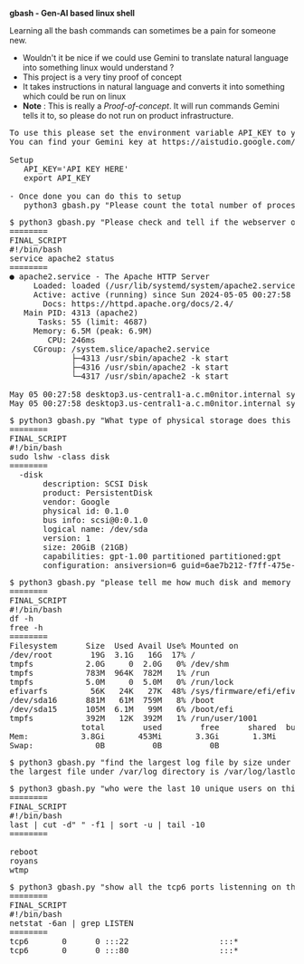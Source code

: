 **gbash - Gen-AI based linux shell**

Learning all the bash commands can sometimes be a pain for someone new. 
- Wouldn't it be nice if we could use Gemini to translate natural language into something linux would understand ?
- This project is a very tiny proof of concept
- It takes instructions in natural language and converts it into something which could be run on linux
- **Note** : This is really a _Proof-of-concept_. It will run commands Gemini tells it to, so please do not run on product infrastructure.

<pre>
To use this please set the environment variable API_KEY to your Gemini API key.
You can find your Gemini key at https://aistudio.google.com/app/apikey

Setup
   API_KEY='API KEY HERE'
   export API_KEY

- Once done you can do this to setup
   python3 gbash.py "Please count the total number of processes on this system"
</pre>

<pre>
$ python3 gbash.py "Please check and tell if the webserver on this server is operating correctly. "
========
FINAL_SCRIPT
#!/bin/bash
service apache2 status
========
● apache2.service - The Apache HTTP Server
     Loaded: loaded (/usr/lib/systemd/system/apache2.service; enabled; preset: enabled)
     Active: active (running) since Sun 2024-05-05 00:27:58 UTC; 36min ago
       Docs: https://httpd.apache.org/docs/2.4/
   Main PID: 4313 (apache2)
      Tasks: 55 (limit: 4687)
     Memory: 6.5M (peak: 6.9M)
        CPU: 246ms
     CGroup: /system.slice/apache2.service
             ├─4313 /usr/sbin/apache2 -k start
             ├─4316 /usr/sbin/apache2 -k start
             └─4317 /usr/sbin/apache2 -k start

May 05 00:27:58 desktop3.us-central1-a.c.m0nitor.internal systemd[1]: Starting apache2.service - The Apache HTTP Server...
May 05 00:27:58 desktop3.us-central1-a.c.m0nitor.internal systemd[1]: Started apache2.service - The Apache HTTP Server.
</pre>

<pre>
$ python3 gbash.py "What type of physical storage does this server have ?"
========
FINAL_SCRIPT
#!/bin/bash
sudo lshw -class disk
========
  -disk
       description: SCSI Disk
       product: PersistentDisk
       vendor: Google
       physical id: 0.1.0
       bus info: scsi@0:0.1.0
       logical name: /dev/sda
       version: 1
       size: 20GiB (21GB)
       capabilities: gpt-1.00 partitioned partitioned:gpt
       configuration: ansiversion=6 guid=6ae7b212-f7ff-475e-8a03-7ba7b71ed3b3 logicalsectorsize=512 sectorsize=4096
</pre>

<pre>
$ python3 gbash.py "please tell me how much disk and memory storage I have on this server."
========
FINAL_SCRIPT
#!/bin/bash
df -h
free -h
========
Filesystem      Size  Used Avail Use% Mounted on
/dev/root        19G  3.1G   16G  17% /
tmpfs           2.0G     0  2.0G   0% /dev/shm
tmpfs           783M  964K  782M   1% /run
tmpfs           5.0M     0  5.0M   0% /run/lock
efivarfs         56K   24K   27K  48% /sys/firmware/efi/efivars
/dev/sda16      881M   61M  759M   8% /boot
/dev/sda15      105M  6.1M   99M   6% /boot/efi
tmpfs           392M   12K  392M   1% /run/user/1001
               total        used        free      shared  buff/cache   available
Mem:           3.8Gi       453Mi       3.3Gi       1.3Mi       303Mi       3.4Gi
Swap:             0B          0B          0B
</pre>

<pre>
$ python3 gbash.py "find the largest log file by size under /var/log directory"
the largest file under /var/log directory is /var/log/lastlog
</pre>

<pre>
$ python3 gbash.py "who were the last 10 unique users on this syetm ?"
========
FINAL_SCRIPT
#!/bin/bash
last | cut -d" " -f1 | sort -u | tail -10
========

reboot
royans
wtmp
</pre>

<pre>
$ python3 gbash.py "show all the tcp6 ports listenning on this server"
========
FINAL_SCRIPT
#!/bin/bash
netstat -6an | grep LISTEN
========
tcp6       0      0 :::22                   :::*                    LISTEN     
tcp6       0      0 :::80                   :::*                    LISTEN   
</pre>





